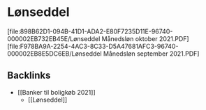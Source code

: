 # Lønseddel

[file:898B62D1-094B-41D1-ADA2-E80F7235D11E-96740-000002EB732EB45E/Lønseddel Månedsløn oktober 2021.PDF]
[file:F978BA9A-2254-4AC3-8C33-D5A47681AFC3-96740-000002EB8E5DC6EB/Lønseddel Månedsløn september 2021.PDF]

## Backlinks
* [[Banker til boligkøb 2021]]
	* [[Lønseddel]]

<!-- {BearID:3FBAE4E3-7916-4633-9420-5B9744DBB877-96740-000002EB6F2E5FB9} -->
